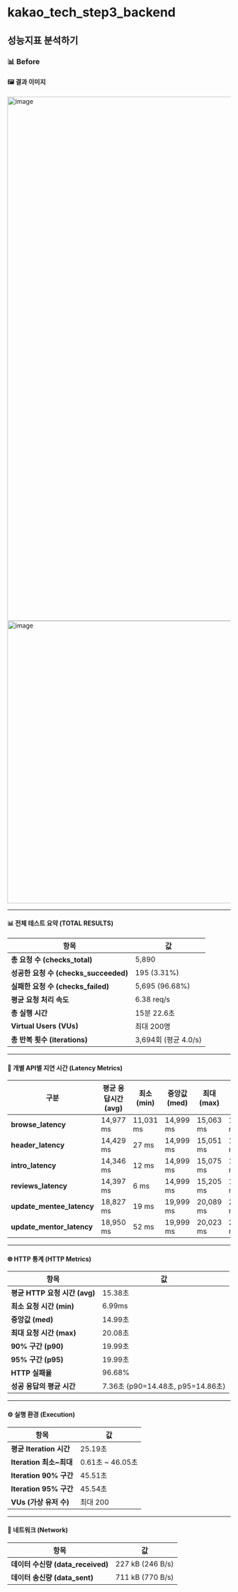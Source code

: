 # kakao_tech_step3_backend
## 성능지표 분석하기

### 📊 Before

#### 🖼️ 결과 이미지
<img width="2192" height="1180" alt="image" src="https://github.com/user-attachments/assets/d94956d6-9878-401c-bfc9-9f066b36dfb3" />
<img width="2256" height="636" alt="image" src="https://github.com/user-attachments/assets/3e300252-9132-4519-b724-6f4555d41655" />

---

#### 📊 전체 테스트 요약 (TOTAL RESULTS)

| 항목 | 값 |
|------|------|
| **총 요청 수 (checks_total)** | 5,890 |
| **성공한 요청 수 (checks_succeeded)** | 195 (3.31%) |
| **실패한 요청 수 (checks_failed)** | 5,695 (96.68%) |
| **평균 요청 처리 속도** | 6.38 req/s |
| **총 실행 시간** | 15분 22.6초 |
| **Virtual Users (VUs)** | 최대 200명 |
| **총 반복 횟수 (iterations)** | 3,694회 (평균 4.0/s) |

---

#### 📍 개별 API별 지연 시간 (Latency Metrics)

| 구분 | 평균 응답시간 (avg) | 최소 (min) | 중앙값 (med) | 최대 (max) | p(90) | p(95) | 실패 수 |
|------|------------------|-----------|-------------|-------------|--------|--------|---------|
| **browse_latency** | 14,977 ms | 11,031 ms | 14,999 ms | 15,063 ms | 15,000 ms | 15,001 ms | 1,484 |
| **header_latency** | 14,429 ms | 27 ms | 14,999 ms | 15,051 ms | 15,000 ms | 15,001 ms | 1,060 |
| **intro_latency** | 14,346 ms | 12 ms | 14,999 ms | 15,075 ms | 15,000 ms | 15,001 ms | 1,060 |
| **reviews_latency** | 14,397 ms | 6 ms | 14,999 ms | 15,205 ms | 15,000 ms | 15,001 ms | 1,038 |
| **update_mentee_latency** | 18,827 ms | 19 ms | 19,999 ms | 20,089 ms | 20,000 ms | 20,001 ms | 535 |
| **update_mentor_latency** | 18,950 ms | 52 ms | 19,999 ms | 20,023 ms | 20,000 ms | 20,000 ms | 518 |

---

#### 🌐 HTTP 통계 (HTTP Metrics)

| 항목 | 값 |
|------|------|
| **평균 HTTP 요청 시간 (avg)** | 15.38초 |
| **최소 요청 시간 (min)** | 6.99ms |
| **중앙값 (med)** | 14.99초 |
| **최대 요청 시간 (max)** | 20.08초 |
| **90% 구간 (p90)** | 19.99초 |
| **95% 구간 (p95)** | 19.99초 |
| **HTTP 실패율** | 96.68% |
| **성공 응답의 평균 시간** | 7.36초 (p90=14.48초, p95=14.86초) |

---

#### ⚙️ 실행 환경 (Execution)

| 항목 | 값 |
|------|------|
| **평균 Iteration 시간** | 25.19초 |
| **Iteration 최소~최대** | 0.61초 ~ 46.05초 |
| **Iteration 90% 구간** | 45.51초 |
| **Iteration 95% 구간** | 45.54초 |
| **VUs (가상 유저 수)** | 최대 200 |

---

#### 📡 네트워크 (Network)

| 항목 | 값 |
|------|------|
| **데이터 수신량 (data_received)** | 227 kB (246 B/s) |
| **데이터 송신량 (data_sent)** | 711 kB (770 B/s) |
